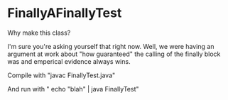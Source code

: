 # FinallyAFinallyTest

Why make this class? 

I'm sure you're asking yourself that right now. 
Well, we were having an argument at work about "how guaranteed" the calling of the finally block was and emperical evidence always wins.

Compile with "javac FinallyTest.java"

And run with " echo "blah" | java FinallyTest"
